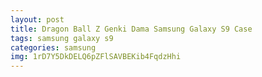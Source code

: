 ```yaml
---
layout: post
title: Dragon Ball Z Genki Dama Samsung Galaxy S9 Case
tags: samsung galaxy s9
categories: samsung
img: 1rD7Y5DkDELQ6pZFlSAVBEKib4FqdzHhi
---
```

